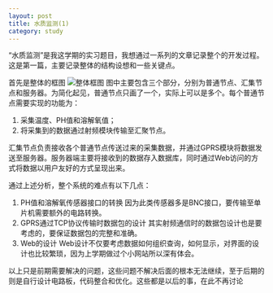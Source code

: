 ```yaml
---
layout: post
title: 水质监测(1)
category: study
---
```


“水质监测”是我这学期的实习题目，我想通过一系列的文章记录整个的开发过程。这是第一篇，主要记录整体的结构设想和一些关键点。

首先是整体的框图
![整体框图]({{site.baseurl}}/images/m1.png)
图中主要包含三个部分，分别为普通节点、汇集节点和服务器。为简化起见，普通节点只画了一个，实际上可以是多个。每个普通节点需要实现的功能为：
1. 采集温度、PH值和溶解氧值；
2. 将采集到的数据通过射频模块传输至汇聚节点。

汇集节点负责接收各个普通节点传送过来的采集数据，并通过GPRS模块将数据发送至服务器。服务器端主要将接收到的数据存入数据库，同时通过Web访问的方式将数据以用户友好的方式呈现出来。

通过上述分析，整个系统的难点有以下几点：
1. PH值和溶解氧传感器接口的转换
   因为此类传感器多是BNC接口，要传输至单片机需要额外的电路转换。
2. GPRS通过TCP协议传输时数据包的设计
   其实射频通信时的数据包设计也是要考虑的，要保证数据包的完整和准确。
3. Web的设计
   Web设计不仅要考虑数据如何组织查询，如何显示，对界面的设计也比较繁琐，因为上学期做过个小网站所以深有体会。

以上只是前期需要解决的问题，这些问题不解决后面的根本无法继续，至于后期的则是自行设计电路板，代码整合和优化。这些都是以后的事，在此不再讨论
